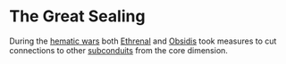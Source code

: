 # The Great Sealing

<meta property="og:description" content="During the hematic wars both Ethrenal and Obsidis took measures to cut connections to other subconduits from the core dimension.">

During the [hematic wars](../wars/introduction.md#hematic-wars) both [Ethrenal](../../inhabitants/figures/ethrenal.md) and [Obsidis](../../inhabitants/figures/obsidis.md) took measures to cut connections to other [subconduits](../../system/subconduits/introduction.md) from the core dimension.
